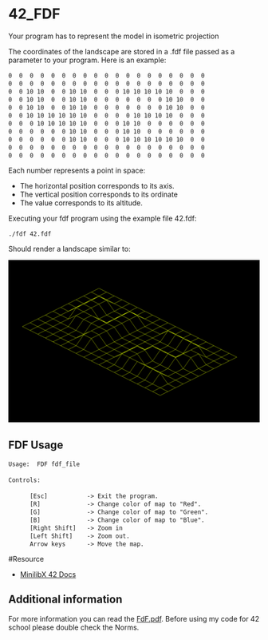 # 42_FDF

Your program has to represent the model in isometric projection

The coordinates of the landscape are stored in a .fdf file passed as a parameter to
your program. Here is an example:
```
0  0  0  0  0  0  0  0  0  0  0  0  0  0  0  0  0  0  0
0  0  0  0  0  0  0  0  0  0  0  0  0  0  0  0  0  0  0
0  0 10 10  0  0 10 10  0  0  0 10 10 10 10 10  0  0  0
0  0 10 10  0  0 10 10  0  0  0  0  0  0  0 10 10  0  0
0  0 10 10  0  0 10 10  0  0  0  0  0  0  0 10 10  0  0
0  0 10 10 10 10 10 10  0  0  0  0 10 10 10 10  0  0  0
0  0  0 10 10 10 10 10  0  0  0 10 10  0  0  0  0  0  0
0  0  0  0  0  0 10 10  0  0  0 10 10  0  0  0  0  0  0
0  0  0  0  0  0 10 10  0  0  0 10 10 10 10 10 10  0  0
0  0  0  0  0  0  0  0  0  0  0  0  0  0  0  0  0  0  0
0  0  0  0  0  0  0  0  0  0  0  0  0  0  0  0  0  0  0
```
Each number represents a point in space:
 - The horizontal position corresponds to its axis.
 - The vertical position corresponds to its ordinate
 - The value corresponds to its altitude.

Executing your fdf program using the example file 42.fdf:

```
./fdf 42.fdf
```
Should render a landscape similar to:

 ![FDF and 42Yerevan](./fdf.png)
 
## FDF Usage

```
Usage:	FDF	fdf_file

Controls:

      [Esc]           -> Exit the program.
      [R]             -> Change color of map to "Red".
      [G]             -> Change color of map to "Green".
      [B]             -> Change color of map to "Blue".
      [Right Shift]   -> Zoom in
      [Left Shift]    -> Zoom out.
      Arrow keys      -> Move the map.
```
#Resource
- <a href="https://harm-smits.github.io/42docs/libs/minilibx">MinilibX 42 Docs</a>

## Additional information

For more information you can read the [FdF.pdf](fdf.subject.pdf).
Before using my code for 42 school please double check the Norms.
